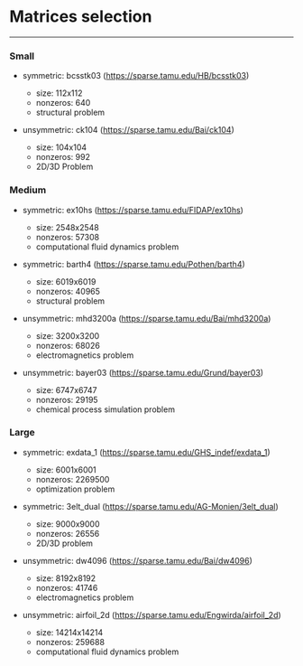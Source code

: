 # Matrices selection 

------
### Small
- symmetric: bcsstk03 (https://sparse.tamu.edu/HB/bcsstk03)
    - size: 112x112
    - nonzeros: 640
    - structural problem

- unsymmetric:  ck104 (https://sparse.tamu.edu/Bai/ck104)
    - size: 104x104
    - nonzeros: 992
    - 2D/3D Problem


### Medium
- symmetric: ex10hs (https://sparse.tamu.edu/FIDAP/ex10hs)
    - size: 2548x2548 
    - nonzeros: 57308
    - computational fluid dynamics problem

- symmetric: barth4 (https://sparse.tamu.edu/Pothen/barth4)
    - size: 6019x6019
    - nonzeros: 40965
    - structural problem

- unsymmetric: mhd3200a (https://sparse.tamu.edu/Bai/mhd3200a)
    - size: 3200x3200 
    - nonzeros: 68026
    - electromagnetics problem

- unsymmetric: bayer03 (https://sparse.tamu.edu/Grund/bayer03)
    - size: 6747x6747
    - nonzeros: 29195
    - chemical process simulation problem


### Large
- symmetric: exdata_1 (https://sparse.tamu.edu/GHS_indef/exdata_1)
    - size: 6001x6001
    - nonzeros: 2269500
    - optimization problem 

- symmetric: 3elt_dual (https://sparse.tamu.edu/AG-Monien/3elt_dual)
    - size: 9000x9000
    - nonzeros: 26556
    - 2D/3D problem

- unsymmetric: dw4096 (https://sparse.tamu.edu/Bai/dw4096)
    - size: 8192x8192
    - nonzeros: 41746
    - electromagnetics problem

- unsymmetric: airfoil_2d (https://sparse.tamu.edu/Engwirda/airfoil_2d)
    - size: 14214x14214
    - nonzeros: 259688
    - computational fluid dynamics problem